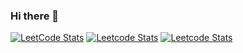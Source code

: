 ### Hi there 👋

<!--
**PeemXD/PeemXD** is a ✨ _special_ ✨ repository because its `README.md` (this file) appears on your GitHub profile.

Here are some ideas to get you started:

- 🔭 I’m currently working on ...
- 🌱 I’m currently learning ...
- 👯 I’m looking to collaborate on ...
- 🤔 I’m looking for help with ...
- 💬 Ask me about ...
- 📫 How to reach me: ...
- 😄 Pronouns: ...
- ⚡ Fun fact: ...
-->
[![LeetCode Stats](https://leetcard.jacoblin.cool/PeemXD?theme=unicorn&font=Noto%20Serif%20Armenian&ext=heatmap)](https://leetcode.com/error074xd)
[![Leetcode Stats](https://leetcard.jacoblin.cool/JacobLinCool)](https://leetcode.com/error074xd)
[![Leetcode Stats](https://leetcard.jacoblin.cool/PeemXD?theme=unicorn&font=Noto%20Serif%20Armenian&ext=heatmap)](https://leetcode.com/error074xd)
